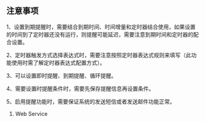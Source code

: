 ## 注意事项

1、设置到期提醒时，需要结合到期时间、时间增量和定时器结合使用，如果设置的时间到了定时器还没有运行，则提醒可能延迟，需要注意到期时间和定时器的配合设置。

2、定时器触发方式选择表达式时，需要注意按照定时器表达式规则来填写（此功能使用时需了解定时器表达式配置方式）。

3、可以设置即时提醒、到期提醒、循环提醒。

4、需要设置时提醒条件时，需要先保存提醒信息再设置条件。

5、启用提醒功能时，需要保证系统的发送短信或者发送邮件功能正常。

1.  Web Service